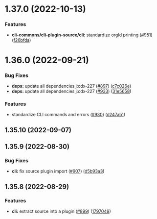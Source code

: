 # 1.37.0 (2022-10-13)

### Features

- **cli-commons/cli-plugin-source/cli:** standardize orgId printing ([#951](https://github.com/coveo/cli/issues/951)) ([f26bfda](https://github.com/coveo/cli/commits/f26bfda01c7d4dd5d300264a5710da33e02856ff))

# 1.36.0 (2022-09-21)

### Bug Fixes

- **deps:** update all dependencies j:cdx-227 ([#897](https://github.com/coveo/cli/issues/897)) ([c7c026e](https://github.com/coveo/cli/commits/c7c026e4ebf8ff8c4ad36352ad69d086ceabc394))
- **deps:** update all dependencies j:cdx-227 ([#933](https://github.com/coveo/cli/issues/933)) ([31e5658](https://github.com/coveo/cli/commits/31e5658f05c8aa2f45b9c6f0da716d624eb2b9da))

### Features

- standardize CLI commands and errors ([#930](https://github.com/coveo/cli/issues/930)) ([d247ab1](https://github.com/coveo/cli/commits/d247ab1dbe541d65821971924e9161578483fedc))

## 1.35.10 (2022-09-07)

## 1.35.9 (2022-08-30)

### Bug Fixes

- **cli:** fix source plugin import ([#907](https://github.com/coveo/cli/issues/907)) ([d5b93a3](https://github.com/coveo/cli/commits/d5b93a3ce24910118da9f5d12eaa1e6c77e9d75e))

## 1.35.8 (2022-08-29)

### Features

- **cli:** extract source into a plugin ([#899](https://github.com/coveo/cli/issues/899)) ([1797049](https://github.com/coveo/cli/commits/17970490e7844315373827f44ef8dd80f4c0181a))
